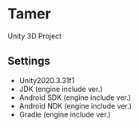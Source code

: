 # Tamer
Unity 3D Project
<br/>
## Settings
- Unity2020.3.31f1
- JDK (engine include ver.)
- Android SDK (engine include ver.)
- Android NDK (engine include ver.)
- Gradle (engine include ver.)
